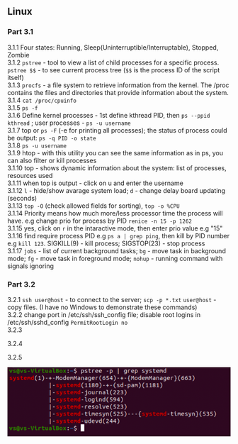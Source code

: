 ## Linux
### Part 3.1

3.1.1 
Four states: Running,  Sleep(Uninterruptible/Interruptable), Stopped, Zombie   
3.1.2
`pstree` - tool to view a list of child processes for a specific process. `pstree $$` - to see current process tree (`$$` is the process ID of the script itself)  
3.1.3
`procfs` - a file system to retrieve information from the kernel. The /proc contains the files and directories that provide information about the system.   
3.1.4
`cat /proc/cpuinfo`  
3.1.5
`ps -f`  
3.1.6
Define kernel processes - 1st define kthread PID, then `ps --ppid kthread` ; user processes - `ps -u username`    
3.1.7
top or `ps -F` (-e for printing all processes); the status of process could be output: `ps -q PID -o state`  
3.1.8
`ps -u username`  
3.1.9
htop - with this utility you can see the same information as in ps, you can also filter or kill processes   
3.1.10
top - shows dynamic information about the system: list of processes, resources used   
3.1.11
when top is output - click on u and enter the username  
3.1.12
`l` - hide/show avarage system load; `d` - change delay board updating (seconds)  
3.1.13
`top -O` (check allowed fields for sorting), `top -o %CPU`  
3.1.14
Priority means how much more/less processor time the process will have. e.g change prio for process by PID `renice -n 15 -p 1262`  
3.1.15
yes, click on `r` in the intaractive mode, then enter prio value e.g "15"  
3.1.16
find require process PID e.g `ps a | grep ping`, then kill by PID number e.g `kill 123`. SIGKILL(9) - kill process; SIGSTOP(23) - stop process  
3.1.17
`jobs` - list of current background tasks; `bg` - move task in background mode; `fg` - move task in foreground mode; `nohup` - running command with signals ignoring

### Part 3.2

3.2.1
`ssh user@host` - to connect to the server; `scp -p *.txt` `user@host` - copy files. (I have no Windows to demonstrate these commands)  
3.2.2
change port in /etc/ssh/ssh_config file; disable root logins in /etc/ssh/sshd_config `PermitRootLogin no`  
3.2.3

3.2.4

3.2.5


![alt text](https://github.com/shevtshov/DevOps_online_Dnipro_2021Q4/blob/main/m5/task5.3/2.png)  
